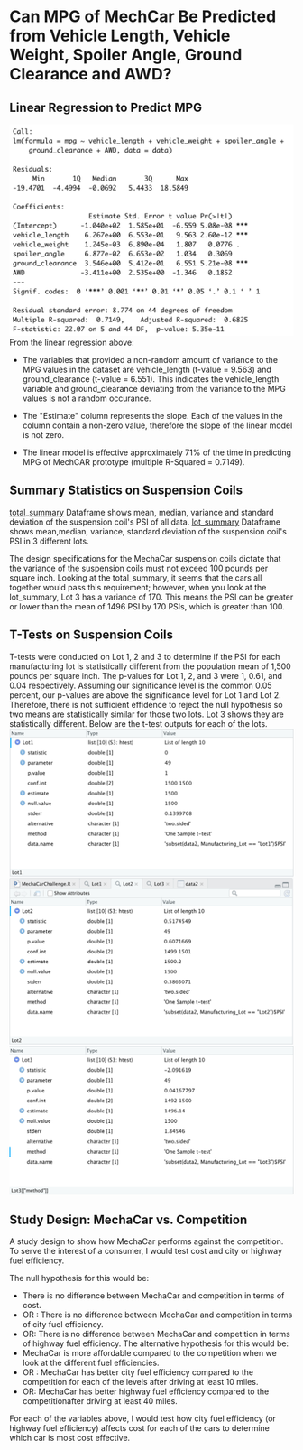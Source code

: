 # Can MPG of MechCar Be Predicted from Vehicle Length, Vehicle Weight, Spoiler Angle, Ground Clearance and AWD?

## Linear Regression to Predict MPG
![summary](https://github.com/pratishthasingh1/MechaCar_Statistical_Analysis/blob/main/LM.png?raw=true)
From the linear regression above: 
* The variables that provided a non-random amount of variance to the MPG values in the dataset are vehicle_length (t-value = 9.563) and ground_clearance (t-value = 6.551). This indicates the vehicle_length variable and ground_clearance deviating from the variance to the MPG values is not a random occurance.

* The "Estimate" column represents the slope. Each of the values in the column contain a non-zero value, therefore the slope of the linear model is not zero.

* The linear model is effective approximately 71% of the time in predicting MPG of MechCAR prototype (multiple R-Squared = 0.7149).

## Summary Statistics on Suspension Coils
[total_summary](https://github.com/pratishthasingh1/MechaCar_Statistical_Analysis/blob/main/total_summary.png?raw=true)
Dataframe shows mean, median, variance and standard deviation of the suspension coil's PSI of all data. 
[lot_summary](https://github.com/pratishthasingh1/MechaCar_Statistical_Analysis/blob/main/lot_summary.png?raw=true)
Dataframe shows mean,median, variance, standard deviation of the suspension coil's PSI in 3 different lots.

The design specifications for the MechaCar suspension coils dictate that the variance of the suspension coils must not exceed 100 pounds per square inch. Looking at the total_summary, it seems that the cars all together would pass this requirement; however, when you look at the lot_summary, Lot 3 has a variance of 170. This means the PSI can be greater or lower than the mean of 1496 PSI by 170 PSIs, which is greater than 100.

## T-Tests on Suspension Coils
T-tests were conducted on Lot 1, 2 and 3 to determine if the PSI for each manufacturing lot is statistically different from the population mean of 1,500 pounds per square inch. The p-values for Lot 1, 2, and 3 were 1, 0.61, and 0.04 respectively. Assuming our significance level is the common 0.05 percent, our p-values are above the significance level for Lot 1 and Lot 2. Therefore, there is not sufficient effidence to reject the null hypothesis so two means are statistically similar for those two lots. Lot 3 shows they are statistically different. Below are the t-test outputs for each of the lots. 
![Lot1](https://github.com/pratishthasingh1/MechaCar_Statistical_Analysis/blob/main/Lot1.png?raw=true)
![Lot2](https://github.com/pratishthasingh1/MechaCar_Statistical_Analysis/blob/main/Lot2.png?raw=true)
![Lot3](https://github.com/pratishthasingh1/MechaCar_Statistical_Analysis/blob/main/Lot3.png?raw=true)

## Study Design: MechaCar vs. Competition 
A study design to show how MechaCar performs against the competition. To serve the interest of a consumer, I would test cost and city or highway fuel efficiency. 

The null hypothesis for this would be: 
* There is no difference between MechaCar and competition in terms of cost. 
* OR : There is no difference between MechaCar and competition in terms of city fuel efficiency. 
* OR:  There is no difference between MechaCar and competition in terms of highway fuel efficiency. 
The alternative hypothesis for this would be: 
* MechaCar is more affordable compared to the competition when we look at the different fuel efficiencies.
* OR : MechaCar has better city fuel efficiency compared to the competition for each of the levels after driving at least 10 miles. 
* OR:  MechaCar has better highway fuel efficiency compared to the competitionafter driving at least 40 miles. 


For each of the variables above, I would test how city fuel efficiency (or highway fuel efficiency) affects cost for each of the cars to determine which car is most cost effective. 
